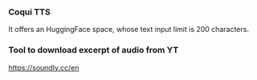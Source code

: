 ### Coqui TTS
It offers an HuggingFace space, whose text input limit is 200 characters.

### Tool to download excerpt of audio from YT
https://soundly.cc/en

